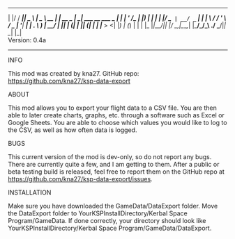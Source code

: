   _  ______  ____    ____        _          _____                       _   
 | |/ / ___||  _ \  |  _ \  __ _| |_ __ _  | ____|_  ___ __   ___  _ __| |_ 
 | ' /\___ \| |_) | | | | |/ _` | __/ _` | |  _| \ \/ / '_ \ / _ \| '__| __|
 | . \ ___) |  __/  | |_| | (_| | || (_| | | |___ >  <| |_) | (_) | |  | |_ 
 |_|\_\____/|_|     |____/ \__,_|\__\__,_| |_____/_/\_\ .__/ \___/|_|   \__|
                                                      |_|                   
Version: 0.4a
__________________________________________________________________________________________


INFO

This mod was created by kna27.
GitHub repo: https://github.com/kna27/ksp-data-export


ABOUT

This mod allows you to export your flight data to a CSV file. You are then able to later create charts, graphs, etc. through a software such as Excel or Google Sheets. You are able to choose which values you would like to log to the CSV, as well as how often data is logged.


BUGS

This current version of the mod is dev-only, so do not report any bugs. There are currently quite a few, and I am getting to them. After a public or beta testing build is released, feel free to report them on the GitHub repo at https://github.com/kna27/ksp-data-export/issues.


INSTALLATION

Make sure you have downloaded the GameData/DataExport folder.
Move the DataExport folder to YourKSPInstallDirectory/Kerbal Space Program/GameData.
If done correctly, your directory should look like YourKSPInstallDirectory/Kerbal Space Program/GameData/DataExport.